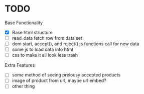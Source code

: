 # TODO

Base Functionality

- [x] Base html structure
- [ ] read_data fetch row from data set
- [ ] dom start, accept(), and reject() js functions call for new data
- [ ] some js to load data into html
- [ ] css to make it all look less trash

Extra Features

- [ ] some method of seeing preiousy accepted products
- [ ] image of product from url, maybe url embed?
- [ ] other thing
